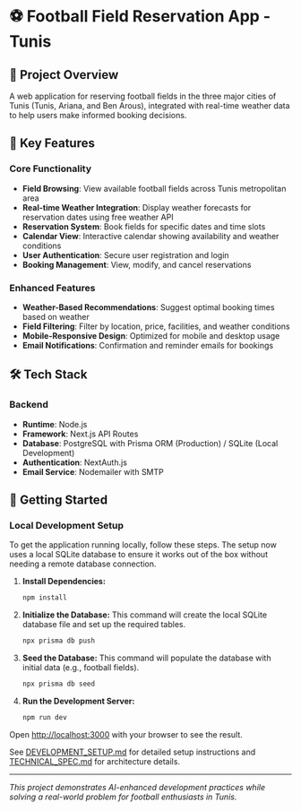 # ⚽ Football Field Reservation App - Tunis

## 🎯 Project Overview

A web application for reserving football fields in the three major cities of Tunis (Tunis, Ariana, and Ben Arous), integrated with real-time weather data to help users make informed booking decisions.

## 🌟 Key Features

### Core Functionality
- **Field Browsing**: View available football fields across Tunis metropolitan area
- **Real-time Weather Integration**: Display weather forecasts for reservation dates using free weather API
- **Reservation System**: Book fields for specific dates and time slots
- **Calendar View**: Interactive calendar showing availability and weather conditions
- **User Authentication**: Secure user registration and login
- **Booking Management**: View, modify, and cancel reservations

### Enhanced Features
- **Weather-Based Recommendations**: Suggest optimal booking times based on weather
- **Field Filtering**: Filter by location, price, facilities, and weather conditions
- **Mobile-Responsive Design**: Optimized for mobile and desktop usage
- **Email Notifications**: Confirmation and reminder emails for bookings

## 🛠️ Tech Stack

### Backend
- **Runtime**: Node.js
- **Framework**: Next.js API Routes
- **Database**: PostgreSQL with Prisma ORM (Production) / SQLite (Local Development)
- **Authentication**: NextAuth.js
- **Email Service**: Nodemailer with SMTP

## 🚀 Getting Started

### Local Development Setup

To get the application running locally, follow these steps. The setup now uses a local SQLite database to ensure it works out of the box without needing a remote database connection.

1.  **Install Dependencies:**
    ```bash
    npm install
    ```

2.  **Initialize the Database:**
    This command will create the local SQLite database file and set up the required tables.
    ```bash
    npx prisma db push
    ```

3.  **Seed the Database:**
    This command will populate the database with initial data (e.g., football fields).
    ```bash
    npx prisma db seed
    ```

4.  **Run the Development Server:**
    ```bash
    npm run dev
    ```

Open [http://localhost:3000](http://localhost:3000) with your browser to see the result.

See [DEVELOPMENT_SETUP.md](./DEVELOPMENT_SETUP.md) for detailed setup instructions and [TECHNICAL_SPEC.md](./TECHNICAL_SPEC.md) for architecture details.

---

*This project demonstrates AI-enhanced development practices while solving a real-world problem for football enthusiasts in Tunis.*